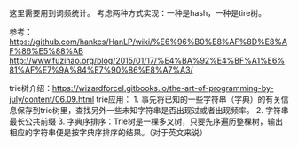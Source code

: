 这里需要用到词频统计。
考虑两种方式实现：一种是hash，一种是tire树。

参考：
https://github.com/hankcs/HanLP/wiki/%E6%96%B0%E8%AF%8D%E8%AF%86%E5%88%AB
http://www.fuzihao.org/blog/2015/01/17/%E4%BA%92%E4%BF%A1%E6%81%AF%E7%9A%84%E7%90%86%E8%A7%A3/

trie树介绍：https://wizardforcel.gitbooks.io/the-art-of-programming-by-july/content/06.09.html
trie应用：
    1. 事先将已知的一些字符串（字典）的有关信息保存到trie树里，查找另外一些未知字符串是否出现过或者出现频率。
    2. 字符串最长公共前缀
    3. 字典序排序：Trie树是一棵多叉树，只要先序遍历整棵树，输出相应的字符串便是按字典序排序的结果。（对于英文来说）